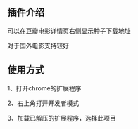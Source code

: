 ## 插件介绍

可以在豆瓣电影详情页右侧显示种子下载地址

对于国外电影支持较好


## 使用方式

1、打开chrome的扩展程序

2、右上角打开开发者模式

3、加载已解压的扩展程序，选择此项目

